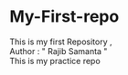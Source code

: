 # My-First-repo
This is  my first Repository ,
<br>
Author : " Rajib Samanta "
<br>
This is my practice repo

